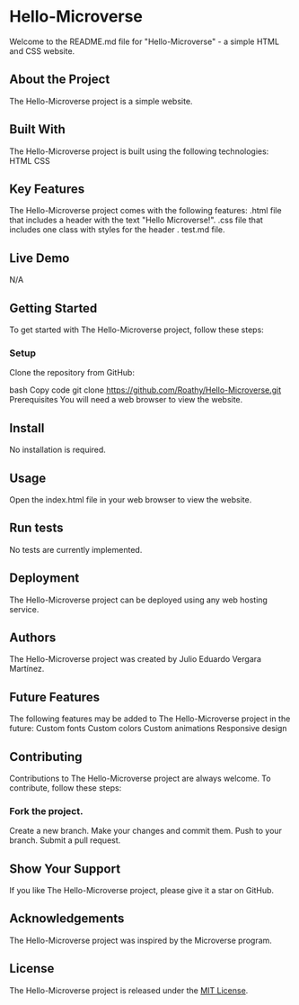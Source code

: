 # Hello-Microverse
Welcome to the README.md file for "Hello-Microverse" - a simple HTML and CSS website.

## About the Project
The Hello-Microverse project is a simple website.

## Built With
The Hello-Microverse project is built using the following technologies:
HTML
CSS

## Key Features
The Hello-Microverse project comes with the following features:
.html file that includes a header with the text "Hello Microverse!".
.css file that includes one class with styles for the header .
test.md file.


## Live Demo
N/A

## Getting Started
To get started with The Hello-Microverse project, follow these steps:

### Setup
Clone the repository from GitHub:

bash
Copy code
git clone https://github.com/Roathy/Hello-Microverse.git
Prerequisites
You will need a web browser to view the website.

## Install
No installation is required.

## Usage
Open the index.html file in your web browser to view the website.

## Run tests
No tests are currently implemented.

## Deployment
The Hello-Microverse project can be deployed using any web hosting service.

## Authors
The Hello-Microverse project was created by Julio Eduardo Vergara Martínez.

## Future Features
The following features may be added to The Hello-Microverse project in the future:
Custom fonts
Custom colors
Custom animations
Responsive design

## Contributing
Contributions to The Hello-Microverse project are always welcome. To contribute, follow these steps:

### Fork the project.
Create a new branch.
Make your changes and commit them.
Push to your branch.
Submit a pull request.

## Show Your Support
If you like The Hello-Microverse project, please give it a star on GitHub.

## Acknowledgements
The Hello-Microverse project was inspired by the Microverse program.

## License
The Hello-Microverse project is released under the [MIT License](https://opensource.org/license/mit/).
